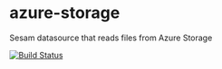 # azure-storage
Sesam datasource that reads files from Azure Storage

[![Build Status](https://travis-ci.org/sesam-community/azure-storage.svg?branch=master)](https://travis-ci.org/sesam-community/azure-storage)
